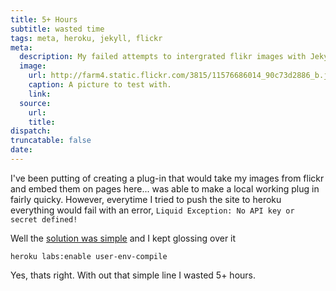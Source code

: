 ```yaml
---
title: 5+ Hours
subtitle: wasted time
tags: meta, heroku, jekyll, flickr
meta:
  description: My failed attempts to intergrated flikr images with Jekyll.
  image:
    url: http://farm4.static.flickr.com/3815/11576686014_90c73d2886_b.jpg
    caption: A picture to test with.
    link:
  source:
    url:
    title:
dispatch:
truncatable: false
date:
---
```


I've been putting of creating a plug-in that would take my images from flickr and embed them on pages here... was able to make a local working plug in fairly quicky. However, everytime I tried to push the site to heroku everything would fail with an error, `Liquid Exception: No API key or secret defined!`

Well the [solution was simple][simpleFix] and I kept glossing over it

	heroku labs:enable user-env-compile

Yes, thats right. With out that simple line I wasted 5+ hours.

[simpleFix]: https://devcenter.heroku.com/articles/labs-user-env-compile
[1]: https://www.flickr.com/photos/mitchejj/11576686014/
